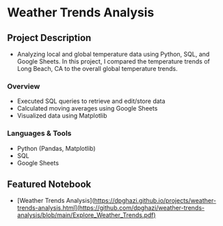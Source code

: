 # Weather Trends Analysis
## Project Description
* Analyzing local and global temperature data using Python, SQL, and Google Sheets. In this project, I compared the temperature trends of Long Beach, CA to the overall global temperature trends.

### Overview
  - Executed SQL queries to retrieve and edit/store data
  - Calculated moving averages using Google Sheets
  - Visualized data using Matplotlib
  
### Languages & Tools
* Python (Pandas, Matplotlib)
* SQL 
* Google Sheets

## Featured Notebook
* [Weather Trends Analysis](https://dpghazi.github.io/projects/weather-trends-analysis.html](https://github.com/dpghazi/weather-trends-analysis/blob/main/Explore_Weather_Trends.pdf)
